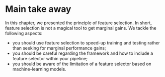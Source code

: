 # Main take away

In this chapter, we presented the principle of feature selection. In short,
feature selection is not a magical tool to get marginal gains. We tackle
the following aspects:

- you should use feature selection to speed-up training and testing rather
  than seeking for marginal performance gains;
- you should be careful regarding the framework and how to include a feature
  selector within your pipeline;
- you should be aware of the limitation of a feature selector based on
  machine-learning models.
